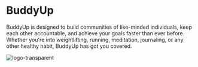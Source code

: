 # BuddyUp

BuddyUp is designed to build communities of like-minded individuals, keep each other accountable, and achieve your goals faster than ever before. Whether you're into weightlifting, running, meditation, journaling, or any other healthy habit, BuddyUp has got you covered. 

![logo-transparent](https://user-images.githubusercontent.com/40445204/230746791-fb2bbb99-e090-4ad0-9d2d-0f237c439145.png)





